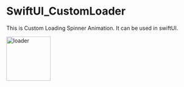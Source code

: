 # SwiftUI_CustomLoader

This is Custom Loading Spinner Animation. It can be used in swiftUI. 

<img width="116" alt="loader" src="https://github.com/user-attachments/assets/048c1bbe-19aa-46d1-b4ce-bdc4aa452593" />
